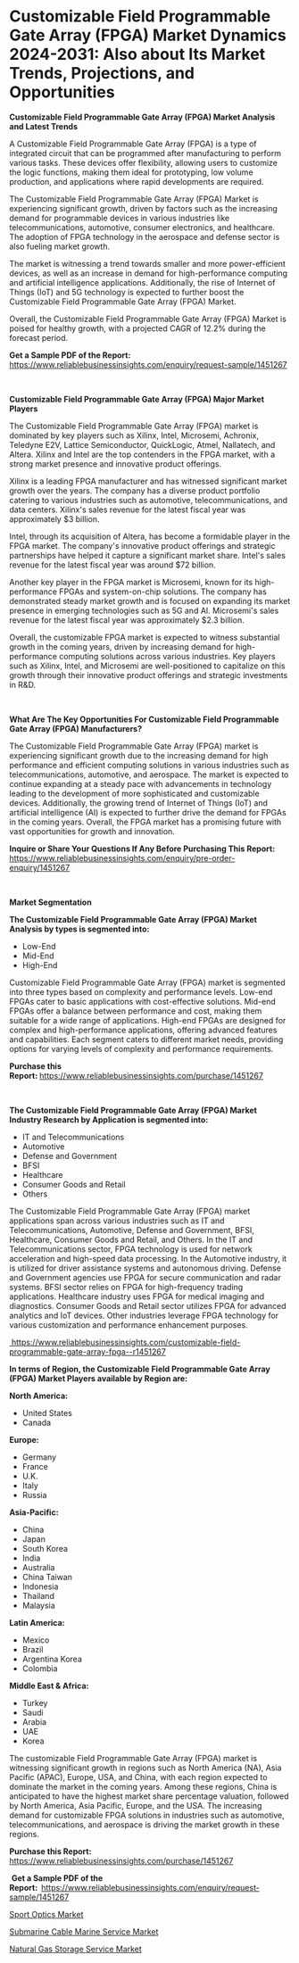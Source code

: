 <p><h1>Customizable Field Programmable Gate Array (FPGA) Market Dynamics 2024-2031: Also about Its Market Trends, Projections, and Opportunities</h1></p><p><strong>Customizable Field Programmable Gate Array (FPGA) Market Analysis and Latest Trends</strong></p>
<p><p>A Customizable Field Programmable Gate Array (FPGA) is a type of integrated circuit that can be programmed after manufacturing to perform various tasks. These devices offer flexibility, allowing users to customize the logic functions, making them ideal for prototyping, low volume production, and applications where rapid developments are required.</p><p>The Customizable Field Programmable Gate Array (FPGA) Market is experiencing significant growth, driven by factors such as the increasing demand for programmable devices in various industries like telecommunications, automotive, consumer electronics, and healthcare. The adoption of FPGA technology in the aerospace and defense sector is also fueling market growth.</p><p>The market is witnessing a trend towards smaller and more power-efficient devices, as well as an increase in demand for high-performance computing and artificial intelligence applications. Additionally, the rise of Internet of Things (IoT) and 5G technology is expected to further boost the Customizable Field Programmable Gate Array (FPGA) Market.</p><p>Overall, the Customizable Field Programmable Gate Array (FPGA) Market is poised for healthy growth, with a projected CAGR of 12.2% during the forecast period.</p></p>
<p><strong>Get a Sample PDF of the Report:&nbsp;</strong> <a href="https://www.reliablebusinessinsights.com/enquiry/request-sample/1451267">https://www.reliablebusinessinsights.com/enquiry/request-sample/1451267</a></p>
<p>&nbsp;</p>
<p><strong>Customizable Field Programmable Gate Array (FPGA) Major Market Players</strong></p>
<p><p>The Customizable Field Programmable Gate Array (FPGA) market is dominated by key players such as Xilinx, Intel, Microsemi, Achronix, Teledyne E2V, Lattice Semiconductor, QuickLogic, Atmel, Nallatech, and Altera. Xilinx and Intel are the top contenders in the FPGA market, with a strong market presence and innovative product offerings.</p><p>Xilinx is a leading FPGA manufacturer and has witnessed significant market growth over the years. The company has a diverse product portfolio catering to various industries such as automotive, telecommunications, and data centers. Xilinx's sales revenue for the latest fiscal year was approximately $3 billion.</p><p>Intel, through its acquisition of Altera, has become a formidable player in the FPGA market. The company's innovative product offerings and strategic partnerships have helped it capture a significant market share. Intel's sales revenue for the latest fiscal year was around $72 billion.</p><p>Another key player in the FPGA market is Microsemi, known for its high-performance FPGAs and system-on-chip solutions. The company has demonstrated steady market growth and is focused on expanding its market presence in emerging technologies such as 5G and AI. Microsemi's sales revenue for the latest fiscal year was approximately $2.3 billion.</p><p>Overall, the customizable FPGA market is expected to witness substantial growth in the coming years, driven by increasing demand for high-performance computing solutions across various industries. Key players such as Xilinx, Intel, and Microsemi are well-positioned to capitalize on this growth through their innovative product offerings and strategic investments in R&D.</p></p>
<p>&nbsp;</p>
<p><strong>What Are The Key Opportunities For Customizable Field Programmable Gate Array (FPGA) Manufacturers?</strong></p>
<p><p>The Customizable Field Programmable Gate Array (FPGA) market is experiencing significant growth due to the increasing demand for high performance and efficient computing solutions in various industries such as telecommunications, automotive, and aerospace. The market is expected to continue expanding at a steady pace with advancements in technology leading to the development of more sophisticated and customizable devices. Additionally, the growing trend of Internet of Things (IoT) and artificial intelligence (AI) is expected to further drive the demand for FPGAs in the coming years. Overall, the FPGA market has a promising future with vast opportunities for growth and innovation.</p></p>
<p><strong>Inquire or Share Your Questions If Any Before Purchasing This Report:</strong> <a href="https://www.reliablebusinessinsights.com/enquiry/pre-order-enquiry/1451267">https://www.reliablebusinessinsights.com/enquiry/pre-order-enquiry/1451267</a></p>
<p>&nbsp;</p>
<p><strong>Market Segmentation</strong></p>
<p><strong>The Customizable Field Programmable Gate Array (FPGA) Market Analysis by types is segmented into:</strong></p>
<p><ul><li>Low-End</li><li>Mid-End</li><li>High-End</li></ul></p>
<p><p>Customizable Field Programmable Gate Array (FPGA) market is segmented into three types based on complexity and performance levels. Low-end FPGAs cater to basic applications with cost-effective solutions. Mid-end FPGAs offer a balance between performance and cost, making them suitable for a wide range of applications. High-end FPGAs are designed for complex and high-performance applications, offering advanced features and capabilities. Each segment caters to different market needs, providing options for varying levels of complexity and performance requirements.</p></p>
<p><strong>Purchase this Report:&nbsp;</strong><a href="https://www.reliablebusinessinsights.com/purchase/1451267">https://www.reliablebusinessinsights.com/purchase/1451267</a></p>
<p>&nbsp;</p>
<p><strong>The Customizable Field Programmable Gate Array (FPGA) Market Industry Research by Application is segmented into:</strong></p>
<p><ul><li>IT and Telecommunications</li><li>Automotive</li><li>Defense and Government</li><li>BFSI</li><li>Healthcare</li><li>Consumer Goods and Retail</li><li>Others</li></ul></p>
<p><p>The Customizable Field Programmable Gate Array (FPGA) market applications span across various industries such as IT and Telecommunications, Automotive, Defense and Government, BFSI, Healthcare, Consumer Goods and Retail, and Others. In the IT and Telecommunications sector, FPGA technology is used for network acceleration and high-speed data processing. In the Automotive industry, it is utilized for driver assistance systems and autonomous driving. Defense and Government agencies use FPGA for secure communication and radar systems. BFSI sector relies on FPGA for high-frequency trading applications. Healthcare industry uses FPGA for medical imaging and diagnostics. Consumer Goods and Retail sector utilizes FPGA for advanced analytics and IoT devices. Other industries leverage FPGA technology for various customization and performance enhancement purposes.</p></p>
<p><a href="https://www.reliablebusinessinsights.com/customizable-field-programmable-gate-array-fpga--r1451267">&nbsp;https://www.reliablebusinessinsights.com/customizable-field-programmable-gate-array-fpga--r1451267</a></p>
<p><strong>In terms of Region, the Customizable Field Programmable Gate Array (FPGA) Market Players available by Region are:</strong></p>
<p>
    <p> <strong> North America: </strong>
        <ul>
            <li>United States</li>
            <li>Canada</li>
        </ul>
        </p> 
    <p> <strong> Europe: </strong>
        <ul>
            <li>Germany</li>
            <li>France</li>
            <li>U.K.</li>
            <li>Italy</li>
            <li>Russia</li>
        </ul>
        </p> 
    <p> <strong> Asia-Pacific: </strong>
        <ul>
            <li>China</li>
            <li>Japan</li>
            <li>South Korea</li>
            <li>India</li>
            <li>Australia</li>
            <li>China Taiwan</li>
            <li>Indonesia</li>
            <li>Thailand</li>
            <li>Malaysia</li>
        </ul>
        </p> 
    <p> <strong> Latin America: </strong>
        <ul>
            <li>Mexico</li>
            <li>Brazil</li>
            <li>Argentina Korea</li>
            <li>Colombia</li>
        </ul>
        </p> 
    <p> <strong> Middle East & Africa: </strong>
        <ul>
            <li>Turkey</li>
            <li>Saudi</li>
            <li>Arabia</li>
            <li>UAE</li>
            <li>Korea</li>
        </ul>
    </p>
    </p>
<p><p>The customizable Field Programmable Gate Array (FPGA) market is witnessing significant growth in regions such as North America (NA), Asia Pacific (APAC), Europe, USA, and China, with each region expected to dominate the market in the coming years. Among these regions, China is anticipated to have the highest market share percentage valuation, followed by North America, Asia Pacific, Europe, and the USA. The increasing demand for customizable FPGA solutions in industries such as automotive, telecommunications, and aerospace is driving the market growth in these regions.</p></p>
<p><strong>Purchase this Report: </strong><a href="https://www.reliablebusinessinsights.com/purchase/1451267">https://www.reliablebusinessinsights.com/purchase/1451267</a></p>
<p>&nbsp;<strong>Get a Sample PDF of the Report:&nbsp;&nbsp;</strong><a href="https://www.reliablebusinessinsights.com/enquiry/request-sample/1451267">https://www.reliablebusinessinsights.com/enquiry/request-sample/1451267</a></p>
<p><strong></strong></p>
<p><p><a href="https://github.com/lamhaoka57/Market-Research-Report-List-1/blob/main/sport-optics-market.md">Sport Optics Market</a></p><p><a href="https://github.com/huqhwmcs55/Market-Research-Report-List-1/blob/main/submarine-cable-marine-service-market.md">Submarine Cable Marine Service Market</a></p><p><a href="https://github.com/dancokkoe288/Market-Research-Report-List-1/blob/main/natural-gas-storage-service-market.md">Natural Gas Storage Service Market</a></p></p>